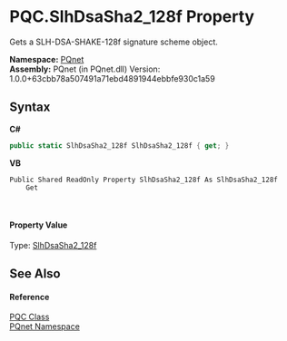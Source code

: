 # PQC.SlhDsaSha2_128f Property 
 

Gets a SLH-DSA-SHAKE-128f signature scheme object.

**Namespace:**&nbsp;<a href="fc4f881f-e121-9cf0-ed49-65bf6b5a005d">PQnet</a><br />**Assembly:**&nbsp;PQnet (in PQnet.dll) Version: 1.0.0+63cbb78a507491a71ebd4891944ebbfe930c1a59

## Syntax

**C#**<br />
``` C#
public static SlhDsaSha2_128f SlhDsaSha2_128f { get; }
```

**VB**<br />
``` VB
Public Shared ReadOnly Property SlhDsaSha2_128f As SlhDsaSha2_128f
	Get
```

<br />

#### Property Value
Type: <a href="1d5dba0c-4394-5925-d18f-d32a742694de">SlhDsaSha2_128f</a>

## See Also


#### Reference
<a href="80837ae2-f212-0d05-93e2-94dabbb73c7f">PQC Class</a><br /><a href="fc4f881f-e121-9cf0-ed49-65bf6b5a005d">PQnet Namespace</a><br />